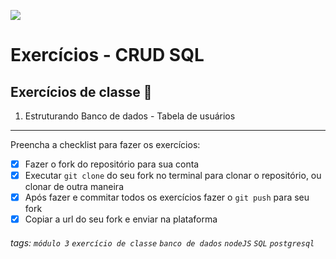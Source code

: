 ![](https://i.imgur.com/xG74tOh.png)

# Exercícios - CRUD SQL

## Exercícios de classe 🏫

1. Estruturando Banco de dados - Tabela de usuários

---

Preencha a checklist para fazer os exercícios:

-   [x] Fazer o fork do repositório para sua conta
-   [x] Executar `git clone` do seu fork no terminal para clonar o repositório, ou clonar de outra maneira
-   [x] Após fazer e commitar todos os exercícios fazer o `git push` para seu fork
-   [x] Copiar a url do seu fork e enviar na plataforma

###### tags: `módulo 3` `exercício de classe` `banco de dados` `nodeJS` `SQL` `postgresql`
